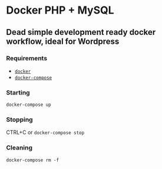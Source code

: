 # Docker PHP + MySQL
## Dead simple development ready docker workflow, ideal for Wordpress

### Requirements
- [```docker```](https://docs.docker.com/installation/)
- [```docker-compose```](https://docs.docker.com/compose/install/)

### Starting
```docker-compose up```

### Stopping
CTRL+C or ```docker-compose stop```

### Cleaning
```docker-compose rm -f```
